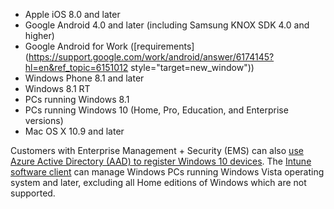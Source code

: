 
  - Apple iOS 8.0 and later
  - Google Android 4.0 and later (including Samsung KNOX SDK 4.0 and higher)
  - Google Android for Work ([requirements](https://support.google.com/work/android/answer/6174145?hl=en&ref_topic=6151012 style="target=new_window"))
  - Windows Phone 8.1 and later
  - Windows 8.1 RT
  - PCs running Windows 8.1
  - PCs running Windows 10 (Home, Pro, Education, and Enterprise versions)
  - Mac OS X 10.9 and later

Customers with Enterprise Management + Security (EMS) can also [use Azure Active Directory (AAD) to register Windows 10 devices](/intune/deploy-use/set-up-windows-device-management-with-microsoft-intune#azure-active-directory-enrollment). The [Intune software client](/intune/deploy-use/manage-windows-pcs-with-microsoft-intune) can manage Windows PCs running Windows Vista operating system and later, excluding all Home editions of Windows which are not supported.  
